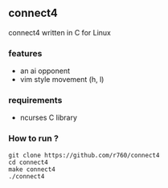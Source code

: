 ## connect4
connect4 written in C for Linux

### features
- an ai opponent 
- vim style movement (h, l)

### requirements
- ncurses C library

### How to run ?
```
git clone https://github.com/r760/connect4
cd connect4
make connect4
./connect4
```